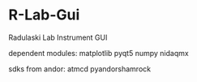 # R-Lab-Gui
Radulaski Lab Instrument GUI

dependent modules:
matplotlib pyqt5 numpy nidaqmx

sdks from andor:
atmcd pyandorshamrock